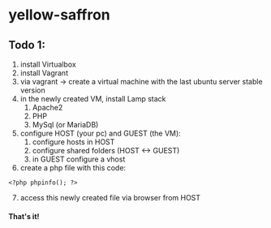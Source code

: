 # yellow-saffron

## Todo 1:
1. install Virtualbox
2. install Vagrant
3. via vagrant -> create a virtual machine with the last ubuntu server stable version
4. in the newly created VM, install Lamp stack
   1. Apache2
   2. PHP
   3. MySql (or MariaDB)
5. configure HOST (your pc) and GUEST (the VM):
   1. configure hosts in HOST
   2. configure shared folders (HOST <-> GUEST)
   3. in GUEST configure a vhost
6. create a php file with this code:

`<?php phpinfo(); ?>`

7. access this newly created file via browser from HOST

#### That's it!
  
